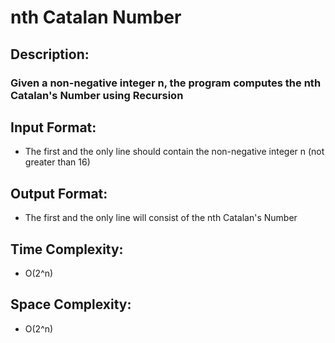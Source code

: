 # nth Catalan Number
## Description:
### Given a non-negative integer n, the program computes the nth Catalan's Number using Recursion
## Input Format:
* The first and the only line should contain the non-negative integer n (not greater than 16)
## Output Format:
* The first and the only line will consist of the nth Catalan's Number
## Time Complexity:
* O(2^n)
## Space Complexity:
* O(2^n)